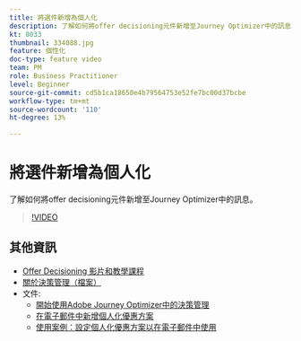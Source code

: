 ```yaml
---
title: 將選件新增為個人化
description: 了解如何將offer decisioning元件新增至Journey Optimizer中的訊息。
kt: 8033
thumbnail: 334088.jpg
feature: 個性化
doc-type: feature video
team: PM
role: Business Practitioner
level: Beginner
source-git-commit: cd5b1ca18650e4b79564753e52fe7bc00d37bcbe
workflow-type: tm+mt
source-wordcount: '110'
ht-degree: 13%

---
```



# 將選件新增為個人化

了解如何將offer decisioning元件新增至Journey Optimizer中的訊息。

>[!VIDEO](https://video.tv.adobe.com/v/334088?quality=12)

## 其他資訊

* [Offer Decisioning 影片和教學課程](https://experienceleague.adobe.com/docs/offer-decisioning-learn/tutorials/overview.html?lang=zh-Hant)
* [關於決策管理（檔案）](https://experienceleague.adobe.com/docs/journey-optimizer/using/offer-decisioniong/get-started/starting-offer-decisioning.html)
* 文件:
   * [開始使用Adobe Journey Optimizer中的決策管理](https://experienceleague.adobe.com/docs/journey-optimizer/using/offer-decisioniong/get-started/starting-offer-decisioning.html)
   * [在電子郵件中新增個人化優惠方案](https://experienceleague.adobe.com/docs/journey-optimizer/using/create-messages/deliver-personalized-offers.html)
   * [使用案例：設定個人化優惠方案以在電子郵件中使用](https://experienceleague.adobe.com/docs/journey-optimizer/using/offer-decisioniong/offers-e2e.html)
